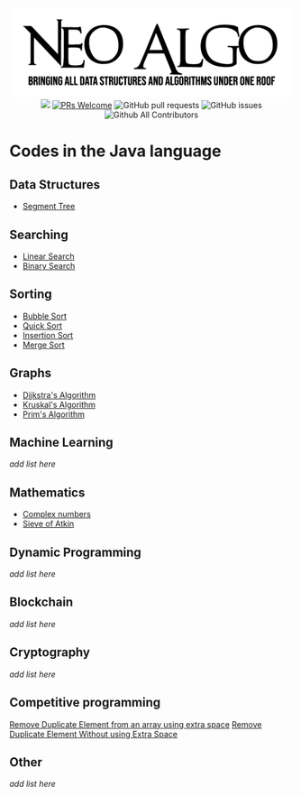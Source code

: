 <p align="center">
    <img src="../img/neo_algo.png"><br>
    <img src="https://img.shields.io/github/license/tesseractcoding/neoalgo?style=flat">
    <a href="http://makeapullrequest.com" target="_blank"><img src="https://img.shields.io/badge/PRs-welcome-brightgreen.svg?style=flat" alt="PRs Welcome"></a>
    <img alt="GitHub pull requests" src="https://img.shields.io/github/issues-pr/tesseractcoding/neoalgo">
    <img alt="GitHub issues" src="https://img.shields.io/github/issues/tesseractcoding/neoalgo">
    <img alt="Github All Contributors" src="https://img.shields.io/github/all-contributors/tesseractcoding/neoalgo">
</p>

# Codes in the Java language

## Data Structures
* [Segment Tree](/ds/SegmentTree.java)

## Searching
* [Linear Search](/search/Linear_search.java)
* [Binary Search](/search/Binary_search.java)

## Sorting
* [Bubble Sort](/sort/BubbleSort.java)
* [Quick Sort](/sort/QuickSort.java)
* [Insertion Sort](/sort/InsertionSort.java)
* [Merge Sort](/sort/Merge_sort.java)

## Graphs
* [Dijkstra's Algorithm](Dijkstra.java)
* [Kruskal's Algorithm](/graphs/Kruskal_Algorithm.java)
* [Prim's Algorithm](/graphs/Prim_Algorithm.java)

## Machine Learning
_add list here_

## Mathematics
* [Complex numbers](/math/Complex.java)
* [Sieve of Atkin](/math/sieveOfAtkin.java)

## Dynamic Programming
_add list here_

## Blockchain
_add list here_

## Cryptography
_add list here_

## Competitive programming
[Remove Duplicate Element from an array using extra space](/cp/RemoveDuplicateElement.java)
[Remove Duplicate Element Without using Extra Space](/cp/RemoveDuplicateElementWithoutExtraSpace.java)

## Other
_add list here_